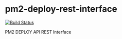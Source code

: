 # pm2-deploy-rest-interface
[![Build Status](https://api.travis-ci.org/javimudi/pm2-deploy-rest-interface.png?branch=master)](https://travis-ci.org/javimudi/pm2-deploy-rest-interface)

PM2 DEPLOY API REST Interface
